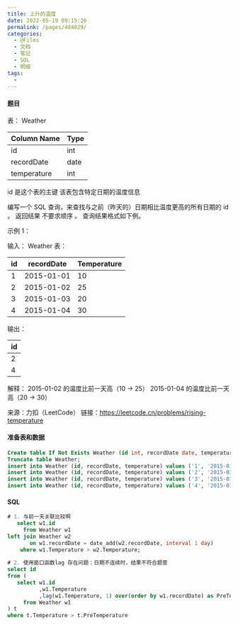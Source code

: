 ```yaml
---
title: 上升的温度
date: 2022-05-19 09:15:26
permalink: /pages/4d4029/
categories:
  - @Files
  - 文档
  - 笔记
  - SQL
  - 明细
tags:
  - 
---
```

#### 题目

表： Weather

| Column Name | Type |
| ----------- | ---- |
| id          | int  |
| recordDate  | date |
| temperature | int  |

id 是这个表的主键
该表包含特定日期的温度信息

编写一个 SQL 查询，来查找与之前（昨天的）日期相比温度更高的所有日期的 id 。
返回结果 不要求顺序 。
查询结果格式如下例。

示例 1：

输入：
Weather 表：

| id  | recordDate | Temperature |
| --- | ---------- | ----------- |
| 1   | 2015-01-01 | 10          |
| 2   | 2015-01-02 | 25          |
| 3   | 2015-01-03 | 20          |
| 4   | 2015-01-04 | 30          |

输出：

| id  |
| --- |
| 2   |
| 4   |

解释：
2015-01-02 的温度比前一天高（10 -> 25）
2015-01-04 的温度比前一天高（20 -> 30）

来源：力扣（LeetCode）
链接：https://leetcode.cn/problems/rising-temperature

#### 准备表和数据

```sql
Create table If Not Exists Weather (id int, recordDate date, temperature int);
Truncate table Weather;
insert into Weather (id, recordDate, temperature) values ('1', '2015-01-01', '10');
insert into Weather (id, recordDate, temperature) values ('2', '2015-01-02', '25');
insert into Weather (id, recordDate, temperature) values ('3', '2015-01-03', '20');
insert into Weather (id, recordDate, temperature) values ('4', '2015-01-04', '30');
```

#### SQL

```sql
# 1. 与前一天关联比较啊
   select w1.id
     from Weather w1
left join Weather w2
       on w1.recordDate = date_add(w2.recordDate, interval 1 day)
    where w1.Temperature > w2.Temperature;
	
# 2. 使用窗口函数lag 存在问题：日期不连续时，结果不符合题意
select id
from (
   select w1.id
          ,w1.Temperature
          ,lag(w1.Temperature, 1) over(order by w1.recordDate) as PreTemperature
     from Weather w1
) t 
where t.Temperature > t.PreTemperature
```